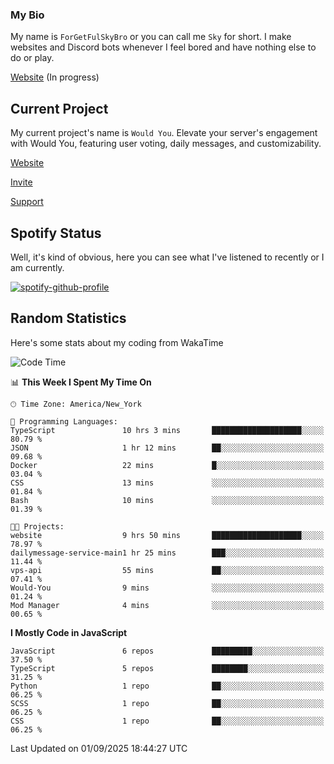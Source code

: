 ### My Bio 

My name is `ForGetFulSkyBro` or you can call me `Sky` for short. I make websites and Discord bots whenever I feel bored and have nothing else to do or play.

[Website](https://forgetful.vercel.app) (In progress)

## Current Project

My current project's name is `Would You`. Elevate your server's engagement with Would You, featuring user voting, daily messages, and customizability.

[Website](https://wouldyoubot.gg)

[Invite](https://wouldyoubot.gg/invite)

[Support](https://wouldyoubot.gg/discord)

## Spotify Status

Well, it's kind of obvious, here you can see what I've listened to recently or I am currently.

[![spotify-github-profile](https://spotify-github-profile.kittinanx.com/api/view?uid=8fw8wluifdebs12yo4k3j0h6c&cover_image=true&theme=novatorem&show_offline=false&background_color=121212&interchange=false&bar_color=53b14f&bar_color_cover=false)](https://github.com/kittinan/spotify-github-profile)


## Random Statistics

Here's some stats about my coding from WakaTime

<!--START_SECTION:waka-->
![Code Time](http://img.shields.io/badge/Code%20Time-1%2C561%20hrs%2042%20mins-blue)

📊 **This Week I Spent My Time On** 

```text
🕑︎ Time Zone: America/New_York

💬 Programming Languages: 
TypeScript               10 hrs 3 mins       ████████████████████░░░░░   80.79 % 
JSON                     1 hr 12 mins        ██░░░░░░░░░░░░░░░░░░░░░░░   09.68 % 
Docker                   22 mins             █░░░░░░░░░░░░░░░░░░░░░░░░   03.04 % 
CSS                      13 mins             ░░░░░░░░░░░░░░░░░░░░░░░░░   01.84 % 
Bash                     10 mins             ░░░░░░░░░░░░░░░░░░░░░░░░░   01.39 % 

🐱‍💻 Projects: 
website                  9 hrs 50 mins       ████████████████████░░░░░   78.97 % 
dailymessage-service-main1 hr 25 mins        ███░░░░░░░░░░░░░░░░░░░░░░   11.44 % 
vps-api                  55 mins             ██░░░░░░░░░░░░░░░░░░░░░░░   07.41 % 
Would-You                9 mins              ░░░░░░░░░░░░░░░░░░░░░░░░░   01.24 % 
Mod Manager              4 mins              ░░░░░░░░░░░░░░░░░░░░░░░░░   00.65 % 
```

**I Mostly Code in JavaScript** 

```text
JavaScript               6 repos             █████████░░░░░░░░░░░░░░░░   37.50 % 
TypeScript               5 repos             ████████░░░░░░░░░░░░░░░░░   31.25 % 
Python                   1 repo              ██░░░░░░░░░░░░░░░░░░░░░░░   06.25 % 
SCSS                     1 repo              ██░░░░░░░░░░░░░░░░░░░░░░░   06.25 % 
CSS                      1 repo              ██░░░░░░░░░░░░░░░░░░░░░░░   06.25 % 
```




 Last Updated on 01/09/2025 18:44:27 UTC
<!--END_SECTION:waka-->
